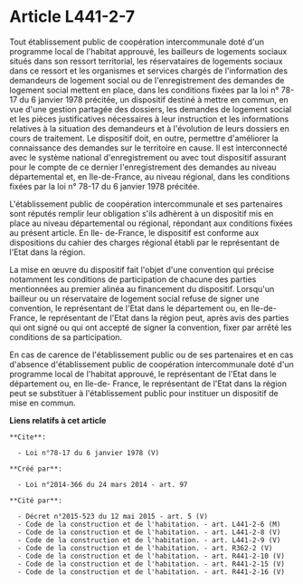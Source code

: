 # Article L441-2-7

Tout établissement public de coopération intercommunale doté d'un programme local de l'habitat approuvé, les bailleurs de
logements sociaux situés dans son ressort territorial, les réservataires de logements sociaux dans ce ressort et les
organismes et services chargés de l'information des demandeurs de logement social ou de l'enregistrement des demandes de
logement social mettent en place, dans les conditions fixées par la loi n° 78-17 du 6 janvier 1978 précitée, un dispositif
destiné à mettre en commun, en vue d'une gestion partagée des dossiers, les demandes de logement social et les pièces
justificatives nécessaires à leur instruction et les informations relatives à la situation des demandeurs et à l'évolution de
leurs dossiers en cours de traitement. Le dispositif doit, en outre, permettre d'améliorer la connaissance des demandes sur
le territoire en cause. Il est interconnecté avec le système national d'enregistrement ou avec tout dispositif assurant pour
le compte de ce dernier l'enregistrement des demandes au niveau départemental et, en Ile-de-France, au niveau régional, dans
les conditions fixées par la loi n° 78-17 du 6 janvier 1978 précitée. 

L'établissement public de coopération intercommunale et ses partenaires sont réputés remplir leur obligation s'ils adhèrent à
un dispositif mis en place au niveau départemental ou régional, répondant aux conditions fixées au présent article. En Ile-
de-France, le dispositif est conforme aux dispositions du cahier des charges régional établi par le représentant de l'Etat
dans la région. 

La mise en œuvre du dispositif fait l'objet d'une convention qui précise notamment les conditions de participation de chacune
des parties mentionnées au premier alinéa au financement du dispositif. Lorsqu'un bailleur ou un réservataire de logement
social refuse de signer une convention, le représentant de l'Etat dans le département ou, en Ile-de-France, le représentant
de l'Etat dans la région peut, après avis des parties qui ont signé ou qui ont accepté de signer la convention, fixer par
arrêté les conditions de sa participation. 

En cas de carence de l'établissement public ou de ses partenaires et en cas d'absence d'établissement public de coopération
intercommunale doté d'un programme local de l'habitat approuvé, le représentant de l'Etat dans le département ou, en Ile-de-
France, le représentant de l'Etat dans la région peut se substituer à l'établissement public pour instituer un dispositif de
mise en commun.

**Liens relatifs à cet article**

	**Cite**:

	  - Loi n°78-17 du 6 janvier 1978 (V)

	**Créé par**:

	  - Loi n°2014-366 du 24 mars 2014 - art. 97

	**Cité par**:

	  - Décret n°2015-523 du 12 mai 2015 - art. 5 (V)
	  - Code de la construction et de l'habitation. - art. L441-2-6 (M)
	  - Code de la construction et de l'habitation. - art. L441-2-8 (V)
	  - Code de la construction et de l'habitation. - art. L441-2-9 (V)
	  - Code de la construction et de l'habitation. - art. R362-2 (V)
	  - Code de la construction et de l'habitation. - art. R441-2-10 (V)
	  - Code de la construction et de l'habitation. - art. R441-2-15 (V)
	  - Code de la construction et de l'habitation. - art. R441-2-16 (V)
